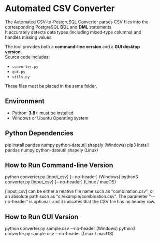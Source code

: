 # Automated CSV Converter

The Automated CSV-to-PostgreSQL Converter parses CSV files into the corresponding PostgreSQL **DDL** and **DML** statements.  
It accurately detects data types (including mixed-type columns) and handles missing values.  

The tool provides both a **command-line version** and a **GUI desktop version**.  
Source code includes:
- `converter.py`
- `gui.py`
- `utils.py`

These files must be placed in the same folder.

## Environment
- Python: **3.8+** must be installed
- Windows or Ubuntu Operating system

## Python Dependencies

pip install pandas numpy python-dateutil shapely (Windows)
pip3 install pandas numpy python-dateutil shapely (Linux)

## How to Run Command-line Version

python converter.py [input_csv] [--no-header] (Windows)
python3 converter.py [input_csv] [--no-header] (Linux / macOS)

[input_csv] can be either a relative file name such as "combination.csv", or an absolute path such as "c:/example/combination.csv". 
The parameter "--no-header" is optional, and it indicates that the CSV file has no header row.

## How to Run GUI Version

python converter.py sample.csv --no-header (Windows)
python3 converter.py sample.csv --no-header (Linux / macOS)










